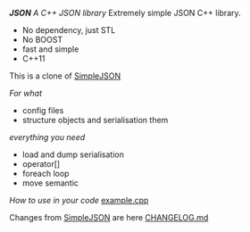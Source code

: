 ***JSON***
*A C++ JSON library*
Extremely simple JSON C++ library.
- No dependency, just STL
- No BOOST
- fast and simple
- C++11

This is a clone of [SimpleJSON](https://github.com/nbsdx/SimpleJSON)

*For what*
- config files
- structure objects and serialisation them

*everything you need*
- load and dump serialisation
- operator[]
- foreach loop
- move semantic

*How to use in your code*
[example.cpp](example.cpp)


Changes from [SimpleJSON](https://github.com/nbsdx/SimpleJSON) are here [CHANGELOG.md](CHANGELOG.md)